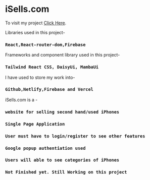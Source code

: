 # iSells.com

To visit my project [Click Here](https://isells-dotcom.web.app/).


Libraries used in this project-

### `React,React-router-dom,Firebase`


Frameworks and component library used in this project-

### `Tailwind React CSS, DaisyUi, MambaUi`


I have used to store my work into-

### `Github,Netlify,Firebase and Vercel`

iSells.com is a -

### `website for selling second hand/used iPhones`

### `Single Page Application`

### `User must have to login/register to see other features`

### `Google popup authentiation used`

### `Users will able to see categories of iPhones`

### `Not Finished yet. Still Working on this project`
